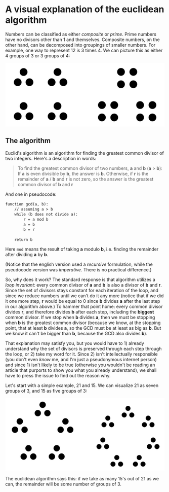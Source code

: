 # A visual explanation of the euclidean algorithm

Numbers can be classified as either *composite* or *prime*. Prime numbers have no divisors other than 1 and themselves. Composite numbers, on the other hand, can be decomposed into groupings of smaller numbers. For example, one way to represent 12 is 3 times 4. We can picture this as either 4 groups of 3 or 3 groups of 4:

![](twelve.png)

## The algorithm
Euclid's algorithm is an algorithm for finding the greatest common divisor of two integers. Here's a description in words:

  > To find the greatest common divisor of two numbers, **a** and **b** (**a** > **b**):
  > If **a** is even divisible by **b**, the answer is **b**.
  > Otherwise, if **r** is the remainder of **a** / **b** and **r** is not zero, so the answer is the greatest common divisor of **b** and **r**

And one in pseudocode:

    function gcd(a, b):
        // assuming a > b
        while (b does not divide a):
            r = a mod b
            a = b
            b = r
        
        return b

Here `mod` means the result of taking **a** modulo **b**, i.e. finding the remainder after dividing **a** by **b**.

(Notice that the english version used a *recursive* formulation, while the pseudocode version was *imperative*. There is no practical difference.)

So, why does it work? The standard response is that algorithm utilizes a *loop invariant*: every common divisor of **a** and **b** is also a divisor of **b** and **r**. Since the set of divisors stays constant for each iteration of the loop, and since we reduce numbers until we can't do it any more (notice that if we did it one more step, **r** would be equal to 0 since **b** divides **a** after the last step in our algorithm above.) To hammer that point home: every common divisor divides **r**, and therefore divides **b** after each step, including the **biggest** common divisor. If we stop when **b** divides **a**, then we must be stopping when **b** is the greatest common divisor (because we know, at the stopping point, that at least **b** divides **a**, so the GCD must be at least as big as **b**. But we know it can't be bigger than **b**, because the GCD also divides **b**).

That explanation may satisfy you, but you would have to 1) already understand why the set of divisors is preserved through each step through the loop, or 2) take my word for it. Since 2) isn't intellectually responsible (you don't even *know* me, and I'm just a pseudonymous internet person) and since 1) isn't likely to be true (otherwise you wouldn't be reading an article that purports to show you what you already understand), we shall have to press the issue to find out the reason why.

Let's start with a simple example, 21 and 15. We can visualize 21 as seven groups of 3, and 15 as five groups of 3:

![](21_15.png)

The euclidean algorithm says this: if we take as many 15's out of 21 as we can, the remainder will be some number of groups of 3.
